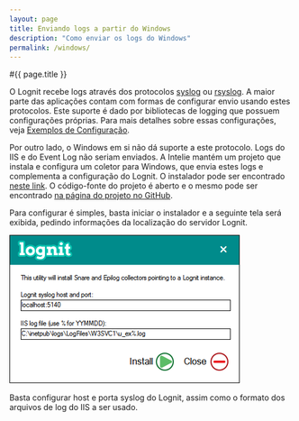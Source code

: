 ```yaml
---
layout: page
title: Enviando logs a partir do Windows
description: "Como enviar os logs do Windows"
permalink: /windows/
---
```


#{{ page.title }}

O Lognit recebe logs através dos protocolos [syslog](http://en.wikipedia.org/wiki/Syslog) ou [rsyslog](http://www.rsyslog.com/doc/manual.html). A maior parte das aplicações contam com formas de configurar envio usando estes protocolos. Este suporte é dado por bibliotecas de logging que possuem configurações próprias. Para mais detalhes sobre essas configurações, veja [Exemplos de Configuração](/configuration-samples).

Por outro lado, o Windows em si não dá suporte a este protocolo. Logs do IIS e do Event Log não seriam enviados. A Intelie mantém um projeto que instala e configura um coletor para Windows, que envia estes logs e complementa a configuração do Lognit. O instalador pode ser encontrado [neste link](https://github.com/intelie/lognit-ftw/downloads). O código-fonte do projeto é aberto e o mesmo pode ser encontrado [na página do projeto no GitHub](https://github.com/intelie/lognit-ftw).

Para configurar é simples, basta iniciar o instalador e a seguinte tela será exibida, pedindo informações da localização do servidor Lognit.

![Coletor Lognit For The Win](/public/assets/lognit-ftw.png "Coletor Lognit For The Win")

Basta configurar host e porta syslog do Lognit, assim como o formato dos arquivos de log do IIS a ser usado.

